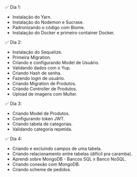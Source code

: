 ✅ Dia 1: 
- Instalação do Yarn. 
- Instalação do Nodemon e Sucrase. 
- Padronizando o código com Biome. 
- Instalação do Docker e primeiro container Docker. 

✅ Dia 2:
- Instalação do Sequelize. 
- Primeira Migration. 
- Criando e configurando Model de Usuário. 
- Validando dados com o Yup. 
- Criando Hash de senha.
- Fazendo login de usuário.
- Criando Migration de Produtos.
- Criando Controller de Produtos.
- Upload de imagens com Multer.

✅ Dia 3:
- Criando Model de Produtos.
- Configurando token JWT.
- Criando tabela de categorias.
- Validando categoria repetida.

✅ Dia 4:
- Criando e excluindo campos de uma tabela.
- Criando relacionamento entre tabelas (difícil pra caramba).
- Aprendi sobre MongoDB - Bancos SQL x Banco NoSQL.
- Criando conexão com MongoDB.
- Criando scheme de pedidos.